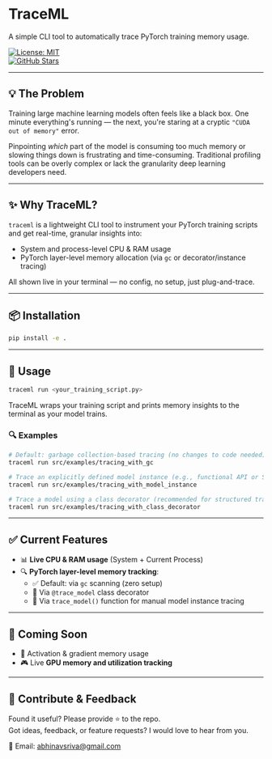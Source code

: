 # TraceML

A simple CLI tool to automatically trace PyTorch training memory usage.

[![License: MIT](https://img.shields.io/badge/License-MIT-yellow.svg)](https://opensource.org/licenses/MIT)  
[![GitHub Stars](https://img.shields.io/github/stars/abhinavsriva/trace_ml?style=social)](https://github.com/abhinavsriva/trace_ml/stargazers)

---

## 💡 The Problem

Training large machine learning models often feels like a black box. One minute everything's running — the next, you're staring at a cryptic `"CUDA out of memory"` error.  

Pinpointing *which* part of the model is consuming too much memory or slowing things down is frustrating and time-consuming. Traditional profiling tools can be overly complex or lack the granularity deep learning developers need.

---

## ✨ Why TraceML?

`traceml` is a lightweight CLI tool to instrument your PyTorch training scripts and get real-time, granular insights into:

- System and process-level CPU & RAM usage  
- PyTorch layer-level memory allocation (via `gc` or decorator/instance tracing)

All shown live in your terminal — no config, no setup, just plug-and-trace.

---

## 📦 Installation

```bash
pip install -e .
```

---

## 🚀 Usage

```bash
traceml run <your_training_script.py>
```

TraceML wraps your training script and prints memory insights to the terminal as your model trains.


### 🔍 Examples

```bash
# Default: garbage collection-based tracing (no changes to code needed)
traceml run src/examples/tracing_with_gc

# Trace an explicitly defined model instance (e.g., functional API or Sequential model)
traceml run src/examples/tracing_with_model_instance

# Trace a model using a class decorator (recommended for structured training code)
traceml run src/examples/tracing_with_class_decorator
```


---

## ✅ Current Features

- 📊 **Live CPU & RAM usage** (System + Current Process)  
- 🔍 **PyTorch layer-level memory tracking**:
  - ✅ Default: via `gc` scanning (zero setup)
  - 🧠 Via `@trace_model` class decorator
  - 🔧 Via `trace_model()` function for manual model instance tracing


---

## 🔭 Coming Soon

- 🎯 Activation & gradient memory usage
- 🎮 Live **GPU memory and utilization tracking**

---

## 🙌 Contribute & Feedback

Found it useful? Please provide ⭐ to the repo.  
Got ideas, feedback, or feature requests? I would love to hear from you.

📧 Email: [abhinavsriva@gmail.com](mailto:abhinavsriva@gmail.com)
